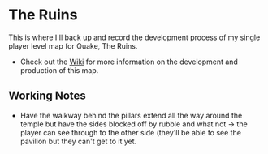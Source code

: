 # The Ruins
This is where I'll back up and record the development process of my single player level map for Quake, The Ruins.
* Check out the [Wiki](https://github.com/CiarennHollis/TheRuins/wiki) for more information on the development and production of this map.

## Working Notes
* Have the walkway behind the pillars extend all the way around the temple but have the sides blocked off by rubble and what not -> the player can see through to the other side (they'll be able to see the pavilion but they can't get to it yet.
